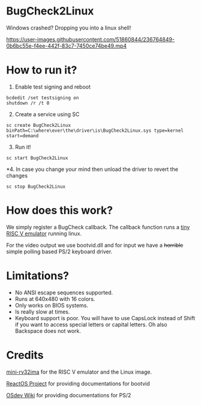 # BugCheck2Linux
Windows crashed? Dropping you into a linux shell!



https://user-images.githubusercontent.com/51860844/236764849-0b6bc55e-f4ee-442f-83c7-7450ce74be49.mp4



# How to run it?

1. Enable test signing and reboot

```
bcdedit /set testsigning on
shutdown /r /t 0
```

2. Create a service using SC

```
sc create BugCheck2Linux binPath=C:\where\ever\the\driver\is\BugCheck2Linux.sys type=kernel start=demand
```

3. Run it!

```
sc start BugCheck2Linux
```

*4. In case you change your mind then unload the driver to revert the changes
```
sc stop BugCheck2Linux
```

# How does this work?
We simply register a BugCheck callback. The callback function runs a [tiny RISC V emulator](https://github.com/cnlohr/mini-rv32ima) running linux. 

For the video output we use bootvid.dll and for input we have a ~~horrible~~ simple polling based PS/2 keyboard driver.

# Limitations?

* No ANSI escape sequences supported.
* Runs at 640x480 with 16 colors.
* Only works on BIOS systems.
* Is really slow at times.
* Keyboard support is poor. You will have to use CapsLock instead of Shift if you want to access special letters or capital letters. Oh also Backspace does not work.

# Credits

[mini-rv32ima](https://github.com/cnlohr/mini-rv32ima) for the RISC V emulator and the Linux image.

[ReactOS Project](https://doxygen.reactos.org/) for providing documentations for bootvid

[OSdev Wiki](https://wiki.osdev.org/%228042%22_PS/2_Controller) for providing documentations for PS/2
